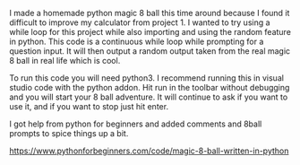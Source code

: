 I made a homemade python magic 8 ball this time around because I found it difficult to improve my calculator from project 1.
I wanted to try using a while loop for this project while also importing and using the random feature in python. 
This code is a continuous while loop while prompting for a question input. It will then output a random output taken from the real magic 8 ball in real life which is cool.

To run this code you will need python3. I recommend running this in visual studio code with the python addon.
Hit run in the toolbar without debugging and you will start your 8 ball adventure. It will continue to ask if you want to use it, and if you want to stop just hit enter.

I got help from python for beginners and added comments and 8ball prompts to spice things up a bit.

https://www.pythonforbeginners.com/code/magic-8-ball-written-in-python
